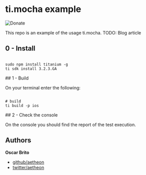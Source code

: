 # ti.mocha example

![Donate](https://www.paypalobjects.com/en_US/i/btn/btn_donate_LG.gif)

This repo is an example of the usage ti.mocha.
TODO: Blog article

## 0 - Install

```

sudo npm install titanium -g
ti sdk install 3.2.3.GA

```

## 1 - Build

On your terminal enter the following:

```

# build
ti build -p ios

```

## 2 - Check the console

On the console you should find the report of the test execution.


## Authors

**Oscar Brito**

+ [github/aetheon](https://github.com/aetheon)
+ [twitter/aetheon](http://twitter.com/aetheon)
